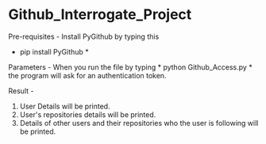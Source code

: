 # Github_Interrogate_Project


Pre-requisites - 
Install PyGithub by typing this 
* pip install PyGithub *

Parameters - When you run the file by typing  * python Github_Access.py * the program will ask for an authentication token. 

Result - 
1. User Details will be printed.
2. User's repositories details will be printed.
3. Details of other users and their repositories who the user is following will be printed. 
